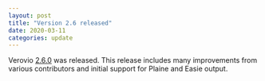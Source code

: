 ```yaml
---
layout: post
title: "Version 2.6 released"
date: 2020-03-11
categories: update
---
```


Verovio [2.6.0](https://github.com/rism-digital/verovio/releases/tag/version-2.6.0) was released. This release includes many improvements from various contributors and initial support for Plaine and Easie output.